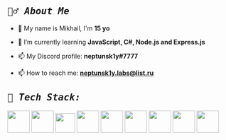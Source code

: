 <h2 align="left"><samp><i><b>🙋‍♂️ About Me </b></i></samp></h2>

- 🔭 My name is Mikhail, I'm **15 yo**

- 🌱 I’m currently learning **JavaScript, C#, Node.js and Express.js**

- 📫 My Discord profile: **neptunsk1y#7777**

- 📫 How to reach me: <b><a href="mailto:neptunsk1y.labs@list.ru">neptunsk1y.labs@list.ru</a></b>


<h2 align="left"><samp><i><b>🚀 Tech Stack:</b></i></samp></h2>

<p align="left">
      <img width="50px" src="https://img.icons8.com/color/96/000000/c-programming.png"/>
      <img width="50px" src="https://img.icons8.com/color/96/000000/c-plus-plus-logo.png"/>
      <img width="44px" top = "100px" src="https://brandeps.com/logo-download/C/C-Sharp-logo-vector-01.svg"/>
      <img width="50px" src="https://img.icons8.com/color/96/000000/python--v1.png"/>
      <img width="50px" src="https://img.icons8.com/color/96/html-5--v1.png"/>
      <img width="50px" src="https://img.icons8.com/color/96/000000/javascript--v2.png"/>  
      <img width="50px" src="https://img.icons8.com/fluency/344/azure-1.png"/> 
      <img width="50px" src="https://img.icons8.com/color/96/000000/visual-studio-code-2019.png"/>
      <img width="50px" src="https://img.icons8.com/color/96/000000/git.png"/>

